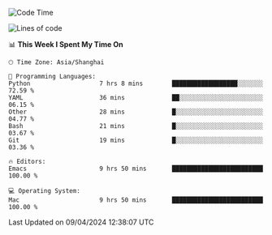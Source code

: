 <!--START_SECTION:waka-->
![Code Time](http://img.shields.io/badge/Code%20Time-1%2C898%20hrs%208%20mins-blue)

![Lines of code](https://img.shields.io/badge/From%20Hello%20World%20I%27ve%20Written-298.3%20thousand%20lines%20of%20code-blue)

📊 **This Week I Spent My Time On** 

```text
🕑︎ Time Zone: Asia/Shanghai

💬 Programming Languages: 
Python                   7 hrs 8 mins        ██████████████████░░░░░░░   72.59 % 
YAML                     36 mins             ██░░░░░░░░░░░░░░░░░░░░░░░   06.15 % 
Other                    28 mins             █░░░░░░░░░░░░░░░░░░░░░░░░   04.77 % 
Bash                     21 mins             █░░░░░░░░░░░░░░░░░░░░░░░░   03.67 % 
Git                      19 mins             █░░░░░░░░░░░░░░░░░░░░░░░░   03.36 % 

🔥 Editors: 
Emacs                    9 hrs 50 mins       █████████████████████████   100.00 % 

💻 Operating System: 
Mac                      9 hrs 50 mins       █████████████████████████   100.00 % 
```


 Last Updated on 09/04/2024 12:38:07 UTC
<!--END_SECTION:waka-->
